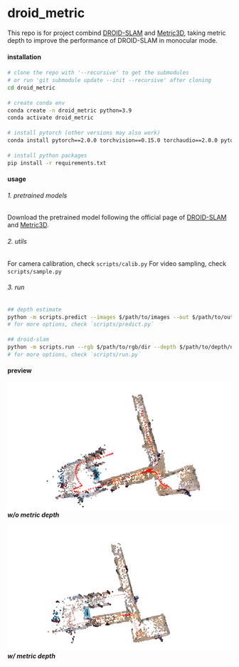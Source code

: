 # droid_metric

This repo is for project combind [DROID-SLAM](https://github.com/princeton-vl/DROID-SLAM) and [Metric3D](https://github.com/YvanYin/Metric3D), taking metric depth to improve the performance of DROID-SLAM in monocular mode.

#### installation
```bash
# clone the repo with '--recursive' to get the submodules
# or run 'git submodule update --init --recursive' after cloning
cd droid_metric

# create conda env
conda create -n droid_metric python=3.9
conda activate droid_metric

# install pytorch (other versions may also work)
conda install pytorch==2.0.0 torchvision==0.15.0 torchaudio==2.0.0 pytorch-cuda=11.7 -c pytorch -c nvidia

# install python packages
pip install -r requirements.txt
```

#### usage
###### 1. pretrained models
Download the pretrained model following the official page of [DROID-SLAM](https://github.com/princeton-vl/DROID-SLAM) and [Metric3D](https://github.com/YvanYin/Metric3D).


###### 2. utils
For camera calibration, check `scripts/calib.py`
For video sampling, check `scripts/sample.py`

###### 3. run
```bash
## depth estimate
python -m scripts.predict --images $/path/to/images --out $/path/to/output
# for more options, check `scripts/predict.py`

## droid-slam
python -m scripts.run --rgb $/path/to/rgb/dir --depth $/path/to/depth/dir --viz
# for more options, check `scripts/run.py`
```


#### preview
![without depth](assets/w_o_depth.png)
***w/o metric depth***

![with depth](assets/w_depth.png)
***w/ metric depth***

